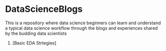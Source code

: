 # DataScienceBlogs
This is a repository where data science beginners can learn and understand a typical data science workflow through the blogs and experiences shared by the budding data scientists

1.  [Basic EDA Strtegies] 
